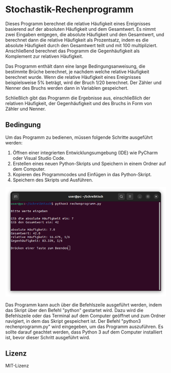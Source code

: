 # Stochastik-Rechenprogramm

Dieses Programm berechnet die relative Häufigkeit eines Ereignisses basierend auf der absoluten Häufigkeit und dem Gesamtwert. Es nimmt zwei Eingaben entgegen, die absolute Häufigkeit und den Gesamtwert, und berechnet dann die relative Häufigkeit als Prozentsatz, indem es die absolute Häufigkeit durch den Gesamtwert teilt und mit 100 multipliziert. Anschließend berechnet das Programm die Gegenhäufigkeit als Komplement zur relativen Häufigkeit.

Das Programm enthält dann eine lange Bedingungsanweisung, die bestimmte Brüche berechnet, je nachdem welche relative Häufigkeit berechnet wurde. Wenn die relative Häufigkeit eines Ereignisses beispielsweise 5% beträgt, wird der Bruch 1/20 berechnet. Der Zähler und Nenner des Bruchs werden dann in Variablen gespeichert.

Schließlich gibt das Programm die Ergebnisse aus, einschließlich der relativen Häufigkeit, der Gegenhäufigkeit und des Bruchs in Form von Zähler und Nenner.

## Bedingung

Um das Programm zu bedienen, müssen folgende Schritte ausgeführt werden:

1. Öffnen einer integrierten Entwicklungsumgebung (IDE) wie PyCharm oder Visual Studio Code.
2. Erstellen eines neuen Python-Skripts und Speichern in einem Ordner auf dem Computer.
3. Kopieren des Programmcodes und Einfügen in das Python-Skript.
4. Speichern des Skripts und Ausführen.

![Bildschirmfoto](https://github.com/b1gm0/Stochastik-Rechenprogramm/blob/main/Bildschirmfoto.png?raw=true)

Das Programm kann auch über die Befehlszeile ausgeführt werden, indem das Skript über den Befehl "python" gestartet wird. Dazu wird die Befehlszeile oder das Terminal auf dem Computer geöffnet und zum Ordner navigiert, in dem das Skript gespeichert ist. Der Befehl "python3 rechenprogramm.py" wird eingegeben, um das Programm auszuführen. Es sollte darauf geachtet werden, dass Python 3 auf dem Computer installiert ist, bevor dieser Schritt ausgeführt wird.

## Lizenz

MIT-Lizenz

